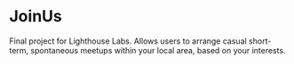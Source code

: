 # JoinUs
Final project for Lighthouse Labs. Allows users to arrange casual short-term, spontaneous meetups within your local area, based on your interests.